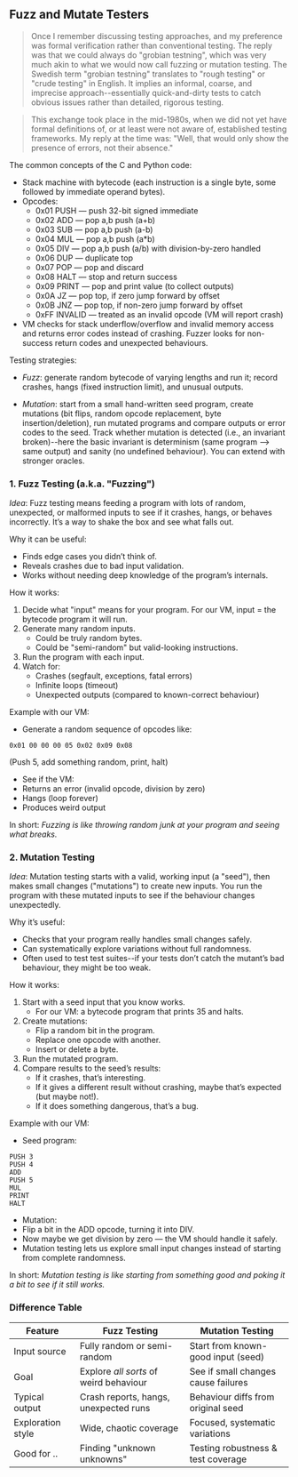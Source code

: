 
## Fuzz and Mutate Testers

> Once I remember discussing testing approaches, and my preference was formal verification rather than conventional testing. The reply was that we could always do "grobian testning", which was very much akin to what we would now call fuzzing or mutation testing. The Swedish term "grobian testning" translates to "rough testing" or "crude testing" in English. It implies an informal, coarse, and imprecise approach--essentially quick-and-dirty tests to catch obvious issues rather than detailed, rigorous testing.

> This exchange took place in the mid-1980s, when we did not yet have formal definitions of, or at least were not aware of, established testing frameworks. My reply at the time was: "Well, that would only show the presence of errors, not their absence."

The common concepts of the C and Python code:
- Stack machine with bytecode (each instruction is a single byte, some followed by immediate operand bytes).
- Opcodes:
    - 0x01 PUSH <int32> — push 32-bit signed immediate
    - 0x02 ADD — pop a,b push (a+b)
    - 0x03 SUB — pop a,b push (a-b)
    - 0x04 MUL — pop a,b push (a*b)
    - 0x05 DIV — pop a,b push (a/b) with division-by-zero handled
    - 0x06 DUP — duplicate top
    - 0x07 POP — pop and discard
    - 0x08 HALT — stop and return success
    - 0x09 PRINT — pop and print value (to collect outputs)
    - 0x0A JZ <offset8> — pop top, if zero jump forward by offset
    - 0x0B JNZ <offset8> — pop top, if non-zero jump forward by offset
    - 0xFF INVALID — treated as an invalid opcode (VM will report crash)
- VM checks for stack underflow/overflow and invalid memory access and returns error codes instead of crashing.
  Fuzzer looks for non-success return codes and unexpected behaviours.

Testing strategies:

- *Fuzz*: generate random bytecode of varying lengths and run it; record crashes, hangs (fixed instruction limit),
  and unusual outputs.

- *Mutation*: start from a small hand-written seed program, create mutations (bit flips, random opcode replacement,
  byte insertion/deletion), run mutated programs and compare outputs or error codes to the seed. Track whether
  mutation is detected (i.e., an invariant broken)--here the basic invariant is determinism (same program -->
  same output) and sanity (no undefined behaviour). You can extend with stronger oracles.


### 1. Fuzz Testing (a.k.a. "Fuzzing")

*Idea*:
Fuzz testing means feeding a program with lots of random, unexpected, or malformed inputs to see if it crashes,
hangs, or behaves incorrectly. It’s a way to shake the box and see what falls out.

Why it can be useful:
- Finds edge cases you didn’t think of.
- Reveals crashes due to bad input validation.
- Works without needing deep knowledge of the program’s internals.

How it works:
1. Decide what "input" means for your program. For our VM, input = the bytecode program it will run.
2. Generate many random inputs.
    - Could be truly random bytes.
    - Could be "semi-random" but valid-looking instructions.
3. Run the program with each input.
4. Watch for:
    - Crashes (segfault, exceptions, fatal errors)
    - Infinite loops (timeout)
    - Unexpected outputs (compared to known-correct behaviour)

Example with our VM:
- Generate a random sequence of opcodes like:

```
0x01 00 00 00 05 0x02 0x09 0x08
```
(Push 5, add something random, print, halt)

- See if the VM:
- Returns an error (invalid opcode, division by zero)
- Hangs (loop forever)
- Produces weird output

In short: *Fuzzing is like throwing random junk at your program and seeing what breaks.*



### 2. Mutation Testing

*Idea*:
Mutation testing starts with a valid, working input (a "seed"), then makes small changes
("mutations") to create new inputs. You run the program with these mutated inputs to see
if the behaviour changes unexpectedly.

Why it’s useful:
- Checks that your program really handles small changes safely.
- Can systematically explore variations without full randomness.
- Often used to test test suites--if your tests don’t catch the mutant’s bad behaviour,
  they might be too weak.

How it works:
1. Start with a seed input that you know works.
    - For our VM: a bytecode program that prints 35 and halts.
2. Create mutations:
    - Flip a random bit in the program.
    - Replace one opcode with another.
    - Insert or delete a byte.
3. Run the mutated program.
4. Compare results to the seed’s results:
    - If it crashes, that’s interesting.
    - If it gives a different result without crashing, maybe that’s expected (but maybe not!).
    - If it does something dangerous, that’s a bug.

Example with our VM:
- Seed program:

```
PUSH 3
PUSH 4
ADD
PUSH 5
MUL
PRINT
HALT
```

- Mutation:
- Flip a bit in the ADD opcode, turning it into DIV.
- Now maybe we get division by zero — the VM should handle it safely.
- Mutation testing lets us explore small input changes instead of starting from complete randomness.

In short: *Mutation testing is like starting from something good and poking it a bit to see if it still works.*


### Difference Table

| Feature            | Fuzz Testing                           | Mutation Testing                       |
|--------------------|----------------------------------------|----------------------------------------|
| Input source       | Fully random or semi-random            | Start from known-good input (seed)     |
| Goal               | Explore *all sorts* of weird behaviour | See if small changes cause failures    |
| Typical output     | Crash reports, hangs, unexpected runs  | Behaviour diffs from original seed     |
| Exploration style  | Wide, chaotic coverage                 | Focused, systematic variations         |
| Good for ..        | Finding "unknown unknowns"             | Testing robustness & test coverage     |
